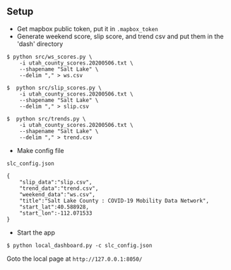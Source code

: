 ## Setup


- Get mapbox public token, put it in `.mapbox_token`
- Generate weekend score, slip score, and trend csv and put them in the 'dash' directory
```
$ python src/ws_scores.py \
    -i utah_county_scores.20200506.txt \
    --shapename "Salt Lake" \
    --delim "," > ws.csv

$  python src/slip_scores.py \
    -i utah_county_scores.20200506.txt \
    --shapename "Salt Lake" \
    --delim "," > slip.csv

$  python src/trends.py \
    -i utah_county_scores.20200506.txt \
    --shapename "Salt Lake" \
    --delim "," > trend.csv
```

- Make config file

`slc_config.json`
```
{
    "slip_data":"slip.csv",
    "trend_data":"trend.csv",
    "weekend_data":"ws.csv",
    "title":"Salt Lake County : COVID-19 Mobility Data Network",
    "start_lat":40.588928,
    "start_lon":-112.071533
}
```

- Start the app

```
$ python local_dashboard.py -c slc_config.json
```

Goto the local page at `http://127.0.0.1:8050/`
